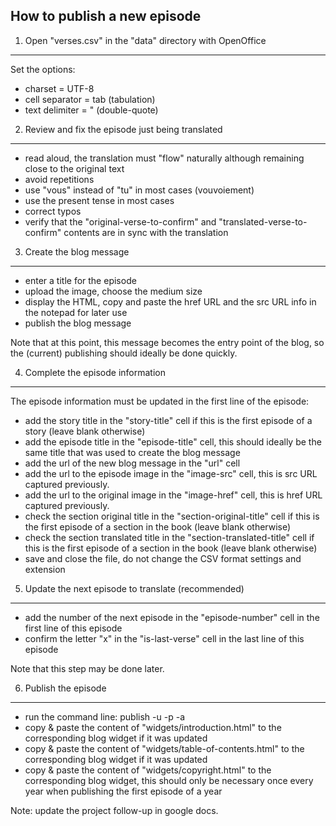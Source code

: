 How to publish a new episode
----------------------------


1. Open "verses.csv" in the "data" directory with OpenOffice
------------------------------------------------------------

Set the options:

- charset = UTF-8
- cell separator = tab (tabulation)
- text delimiter = " (double-quote)


2. Review and fix the episode just being translated
---------------------------------------------------

- read aloud, the translation must "flow" naturally although remaining close to the original text
- avoid repetitions
- use "vous" instead of "tu" in most cases (vouvoiement)
- use the present tense in most cases
- correct typos
- verify that the "original-verse-to-confirm" and "translated-verse-to-confirm" contents are in sync with the translation


3. Create the blog message
--------------------------

- enter a title for the episode
- upload the image, choose the medium size
- display the HTML, copy and paste the href URL and the src URL info in the notepad for later use
- publish the blog message

Note that at this point, this message becomes the entry point of the blog, so the (current) publishing should ideally be done quickly.


4. Complete the episode information
-----------------------------------

The episode information must be updated in the first line of the episode:

- add the story title in the "story-title" cell if this is the first episode of a story (leave blank otherwise)
- add the episode title in the "episode-title" cell, this should ideally be the same title that was used to create the blog message
- add the url of the new blog message in the "url" cell
- add the url to the episode image in the "image-src" cell, this is src URL captured previously.
- add the url to the original image in the "image-href" cell, this is href URL captured previously.
- check the section original title in the "section-original-title" cell if this is the first episode of a section in the book (leave blank otherwise)
- check the section translated title in the "section-translated-title" cell if this is the first episode of a section in the book (leave blank otherwise)
- save and close the file, do not change the CSV format settings and extension


5. Update the next episode to translate (recommended)
-----------------------------------------------------

- add the number of the next episode in the "episode-number" cell in the first line of this episode
- confirm the letter "x" in the "is-last-verse" cell in the last line of this episode

Note that this step may be done later.


6. Publish the episode
----------------------

- run the command line: publish -u <login> -p <password> -a
- copy & paste the content of "widgets/introduction.html" to the corresponding blog widget  if it was updated
- copy & paste the content of "widgets/table-of-contents.html" to the corresponding blog widget  if it was updated
- copy & paste the content of "widgets/copyright.html" to the corresponding blog widget,
  this should only be necessary once every year when publishing the first episode of a year

Note: update the project follow-up in google docs.